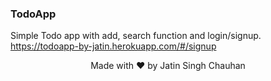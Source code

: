 ### TodoApp
Simple Todo app with add, search function and login/signup.
<br>
<a>https://todoapp-by-jatin.herokuapp.com/#/signup</a>
<br>
<p align="center"> Made with ❤️ by Jatin Singh Chauhan</a></p>